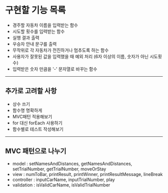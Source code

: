 # 구현할 기능 목록

- 경주할 자동차 이름을 입력받는 함수
- 시도할 횟수를 입력받는 함수
- 실행 결과 출력
- 우승자 안내 문구를 출력
- 무작위로 각 자동차가 전진하거나 멈추도록 하는 함수
- 사용자가 잘못된 값을 입력했을 때 예외 처리 (6자 이상의 이름, 숫자가 아닌 시도횟수)
- 입력받은 숫자 만큼을 '-' 문자열로 바꾸는 함수

---

## 추가로 고려할 사항

- 상수 쓰기
- 함수명 명확하게
- MVC패턴 적용해보기
- for 대신 forEach 사용하기
- 함수별로 테스트 작성해보기

---

## MVC 패턴으로 나누기

- model : setNamesAndDistances, getNamesAndDistances, setTrialNumber, getTrialNumber, moveOrStay
- view : numToBar, printResult, printWinner, printResultMessage, lineBreak
- controller : inputCarName, inputTrialNumber, play
- validation : isValidCarName, isValidTrialNumber
